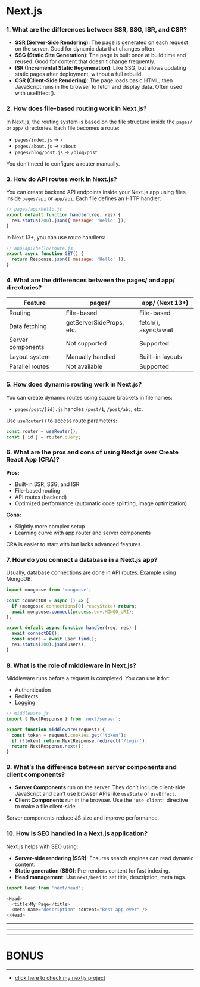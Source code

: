# Next.js

### 1. What are the differences between SSR, SSG, ISR, and CSR?

* **SSR (Server-Side Rendering)**: The page is generated on each request on the server. Good for dynamic data that changes often.
* **SSG (Static Site Generation)**: The page is built once at build time and reused. Good for content that doesn't change frequently.
* **ISR (Incremental Static Regeneration)**: Like SSG, but allows updating static pages after deployment, without a full rebuild.
* **CSR (Client-Side Rendering)**: The page loads basic HTML, then JavaScript runs in the browser to fetch and display data. Often used with useEffect().

### 2. How does file-based routing work in Next.js?

In Next.js, the routing system is based on the file structure inside the `pages/` or `app/` directories. Each file becomes a route:

* `pages/index.js` → `/`
* `pages/about.js` → `/about`
* `pages/blog/post.js` → `/blog/post`

You don’t need to configure a router manually.

### 3. How do API routes work in Next.js?

You can create backend API endpoints inside your Next.js app using files inside `pages/api` or `app/api`. Each file defines an HTTP handler:

```js
// pages/api/hello.js
export default function handler(req, res) {
  res.status(200).json({ message: 'Hello' });
}
```

In Next 13+, you can use route handlers:

```js
// app/api/hello/route.js
export async function GET() {
  return Response.json({ message: 'Hello' });
}
```

### 4. What are the differences between the pages/ and app/ directories?

| Feature           | pages/                   | app/ (Next 13+)      |
| ----------------- | ------------------------ | -------------------- |
| Routing           | File-based               | File-based           |
| Data fetching     | getServerSideProps, etc. | fetch(), async/await |
| Server components | Not supported            | Supported            |
| Layout system     | Manually handled         | Built-in layouts     |
| Parallel routes   | Not available            | Supported            |

### 5. How does dynamic routing work in Next.js?

You can create dynamic routes using square brackets in file names:

* `pages/post/[id].js` handles `/post/1`, `/post/abc`, etc.

Use `useRouter()` to access route parameters:

```js
const router = useRouter();
const { id } = router.query;
```

### 6. What are the pros and cons of using Next.js over Create React App (CRA)?

**Pros:**

* Built-in SSR, SSG, and ISR
* File-based routing
* API routes (backend)
* Optimized performance (automatic code splitting, image optimization)

**Cons:**

* Slightly more complex setup
* Learning curve with app router and server components

CRA is easier to start with but lacks advanced features.

### 7. How do you connect a database in a Next.js app?

Usually, database connections are done in API routes. Example using MongoDB:

```js
import mongoose from 'mongoose';

const connectDB = async () => {
  if (mongoose.connections[0].readyState) return;
  await mongoose.connect(process.env.MONGO_URI);
};

export default async function handler(req, res) {
  await connectDB();
  const users = await User.find();
  res.status(200).json(users);
}
```

### 8. What is the role of middleware in Next.js?

Middleware runs before a request is completed. You can use it for:

* Authentication
* Redirects
* Logging

```js
// middleware.js
import { NextResponse } from 'next/server';

export function middleware(request) {
  const token = request.cookies.get('token');
  if (!token) return NextResponse.redirect('/login');
  return NextResponse.next();
}
```

### 9. What’s the difference between server components and client components?

* **Server Components** run on the server. They don’t include client-side JavaScript and can't use browser APIs like `useState` or `useEffect`.
* **Client Components** run in the browser. Use the `'use client'` directive to make a file client-side.

Server components reduce JS size and improve performance.

### 10. How is SEO handled in a Next.js application?

Next.js helps with SEO using:

* **Server-side rendering (SSR)**: Ensures search engines can read dynamic content.
* **Static generation (SSG)**: Pre-renders content for fast indexing.
* **Head management**: Use `next/head` to set title, description, meta tags.

```js
import Head from 'next/head';

<Head>
  <title>My Page</title>
  <meta name="description" content="Best app ever" />
</Head>
```
---
---
---

# BONUS 
---

- [click here to check my nextjs project](https://next-auth-app-nine-vert.vercel.app/)


